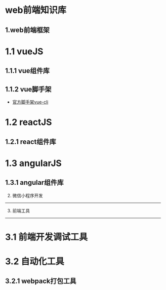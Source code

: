 web前端知识库
============
1.web前端框架
--------------

# 1.1 vueJS

## 1.1.1 vue组件库

## 1.1.2 vue脚手架
* [官方脚手架vue-cli](https://github.com/vuejs/vue-cli)

# 1.2 reactJS

## 1.2.1 react组件库

# 1.3 angularJS

## 1.3.1 angular组件库

2. 微信小程序开发
------------------

3. 前端工具
--------------
# 3.1 前端开发调试工具

# 3.2 自动化工具

## 3.2.1 webpack打包工具

 
